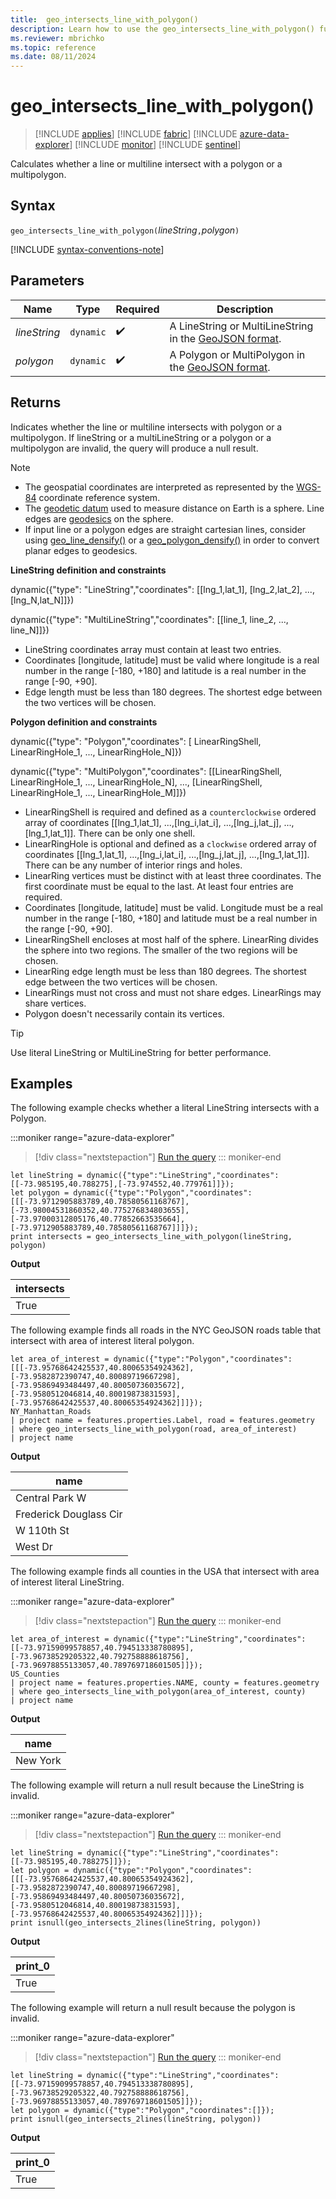 ```yaml
---
title:  geo_intersects_line_with_polygon()
description: Learn how to use the geo_intersects_line_with_polygon() function to check if a line string or a multiline string intersect with a polygon or a multipolygon.
ms.reviewer: mbrichko
ms.topic: reference
ms.date: 08/11/2024
---
```

# geo_intersects_line_with_polygon()

> [!INCLUDE [applies](../includes/applies-to-version/applies.md)] [!INCLUDE [fabric](../includes/applies-to-version/fabric.md)] [!INCLUDE [azure-data-explorer](../includes/applies-to-version/azure-data-explorer.md)] [!INCLUDE [monitor](../includes/applies-to-version/monitor.md)] [!INCLUDE [sentinel](../includes/applies-to-version/sentinel.md)]

Calculates whether a line or multiline intersect with a polygon or a multipolygon.

## Syntax

`geo_intersects_line_with_polygon(`*lineString*`,`*polygon*`)`

[!INCLUDE [syntax-conventions-note](../includes/syntax-conventions-note.md)]

## Parameters

|Name|Type|Required|Description|
|--|--|--|--|
| *lineString* | `dynamic` |  :heavy_check_mark: | A LineString or MultiLineString in the [GeoJSON format](https://tools.ietf.org/html/rfc7946).|
| *polygon* | `dynamic` |  :heavy_check_mark: | A Polygon or MultiPolygon in the [GeoJSON format](https://tools.ietf.org/html/rfc7946).|

## Returns

Indicates whether the line or multiline intersects with polygon or a multipolygon. If lineString or a multiLineString or a polygon or a multipolygon are invalid, the query will produce a null result.

> [!NOTE]
>
> * The geospatial coordinates are interpreted as represented by the [WGS-84](https://earth-info.nga.mil/index.php?dir=wgs84&action=wgs84) coordinate reference system.
> * The [geodetic datum](https://en.wikipedia.org/wiki/Geodetic_datum) used to measure distance on Earth is a sphere. Line edges are [geodesics](https://en.wikipedia.org/wiki/Geodesic) on the sphere.
> * If input line or a polygon edges are straight cartesian lines, consider using [geo_line_densify()](geo-line-densify-function.md) or a [geo_polygon_densify()](geo-polygon-densify-function.md) in order to convert planar edges to geodesics.

**LineString definition and constraints**

dynamic({"type": "LineString","coordinates": [[lng_1,lat_1], [lng_2,lat_2], ..., [lng_N,lat_N]]})

dynamic({"type": "MultiLineString","coordinates": [[line_1, line_2, ..., line_N]]})

* LineString coordinates array must contain at least two entries.
* Coordinates [longitude, latitude] must be valid where longitude is a real number in the range [-180, +180] and latitude is a real number in the range [-90, +90].
* Edge length must be less than 180 degrees. The shortest edge between the two vertices will be chosen.

**Polygon definition and constraints**

dynamic({"type": "Polygon","coordinates": [ LinearRingShell, LinearRingHole_1, ..., LinearRingHole_N]})

dynamic({"type": "MultiPolygon","coordinates": [[LinearRingShell, LinearRingHole_1, ..., LinearRingHole_N], ..., [LinearRingShell, LinearRingHole_1, ..., LinearRingHole_M]]})

* LinearRingShell is required and defined as a `counterclockwise` ordered array of coordinates [[lng_1,lat_1], ...,[lng_i,lat_i], ...,[lng_j,lat_j], ...,[lng_1,lat_1]]. There can be only one shell.
* LinearRingHole is optional and defined as a `clockwise` ordered array of coordinates [[lng_1,lat_1], ...,[lng_i,lat_i], ...,[lng_j,lat_j], ...,[lng_1,lat_1]]. There can be any number of interior rings and holes.
* LinearRing vertices must be distinct with at least three coordinates. The first coordinate must be equal to the last. At least four entries are required.
* Coordinates [longitude, latitude] must be valid. Longitude must be a real number in the range [-180, +180] and latitude must be a real number in the range [-90, +90].
* LinearRingShell encloses at most half of the sphere. LinearRing divides the sphere into two regions. The smaller of the two regions will be chosen.
* LinearRing edge length must be less than 180 degrees. The shortest edge between the two vertices will be chosen.
* LinearRings must not cross and must not share edges. LinearRings may share vertices.
* Polygon doesn't necessarily contain its vertices.

> [!TIP]
>
> Use literal LineString or MultiLineString for better performance.

## Examples

The following example checks whether a literal LineString intersects with a Polygon.

:::moniker range="azure-data-explorer"
> [!div class="nextstepaction"]
> <a href="https://dataexplorer.azure.com/clusters/help/databases/Samples?query=H4sIAAAAAAAAA32QzUrEQBCE7z5FmNMuxGX++mdWfAMPgsclhCU7xIGYhGRAgvjujs5mc1A89KW66K+rOh+LLvT+JU6hb4vH4rL057fQ7D5EXEYvjuLpthWlaIZhuoT+HP0sjqfTPZmDY1AOSisPxKwJqjLLZAH0j0yOUFXV5/7hrku4ceiWduj/Yj3n1W/Q9aTSTgKzIXYZCCwBlUImpBXMUlowilGa9QHQhGwsS4OwPSilNEqnC4ow+xg0ogEDiPZm+x+ac42pn1ik8dPsmzincK0f6k2ov0uu30N8ra/5d1vt5drJ/gtbMVZzjwEAAA==" target="_blank">Run the query</a>
::: moniker-end

```kusto
let lineString = dynamic({"type":"LineString","coordinates":[[-73.985195,40.788275],[-73.974552,40.779761]]});
let polygon = dynamic({"type":"Polygon","coordinates":[[[-73.9712905883789,40.78580561168767],[-73.98004531860352,40.775276834803655],[-73.97000312805176,40.77852663535664],[-73.9712905883789,40.78580561168767]]]});
print intersects = geo_intersects_line_with_polygon(lineString, polygon)
```

**Output**

|intersects|
|---|
|True|

The following example finds all roads in the NYC GeoJSON roads table that intersect with area of interest literal polygon.

```kusto
let area_of_interest = dynamic({"type":"Polygon","coordinates":[[[-73.95768642425537,40.80065354924362],[-73.9582872390747,40.80089719667298],[-73.95869493484497,40.80050736035672],[-73.9580512046814,40.80019873831593],[-73.95768642425537,40.80065354924362]]]});
NY_Manhattan_Roads
| project name = features.properties.Label, road = features.geometry
| where geo_intersects_line_with_polygon(road, area_of_interest)
| project name
```

**Output**

|name|
|---|
|Central Park W|
|Frederick Douglass Cir|
|W 110th St|
|West Dr|

The following example finds all counties in the USA that intersect with area of interest literal LineString.

:::moniker range="azure-data-explorer"
> [!div class="nextstepaction"]
> <a href="https://dataexplorer.azure.com/clusters/help/databases/Samples?query=H4sIAAAAAAAAA12QQUvDMBiG7/sVIacNakmbpUkmHkS8qZfhaZQQum9dRpeU9BujqP/dlKrIcnx58vC9bwdIbARrwsE4jxBhQPJA9qO3Z9csPyiOPdANfXEethidb2lGmxDi3nmLMNDNbncnea5lITTTWkilhMzWLJd6LQrOuZKKKS3qbOYqyZUodckEL8uZK6VQ6VWFkqL64/Rkmgzsx6e0TGGhKlYIJur6a3W/eN+ap3Dx6GBYfJI+hhM0SNLtkEocwOIlFcpT3kOcoPzt8fU5I830Z/yPtBDOgHFMlusxrUBSMA8yJONgutTfXB0eTR+6sQ1+ebvar3V1c8g3SxOfMGIBAAA=" target="_blank">Run the query</a>
::: moniker-end

```kusto
let area_of_interest = dynamic({"type":"LineString","coordinates":[[-73.97159099578857,40.794513338780895],[-73.96738529205322,40.792758888618756],[-73.96978855133057,40.789769718601505]]});
US_Counties
| project name = features.properties.NAME, county = features.geometry
| where geo_intersects_line_with_polygon(area_of_interest, county)
| project name
```

**Output**

|name|
|---|
|New York|

The following example will return a null result because the LineString is invalid.

:::moniker range="azure-data-explorer"
> [!div class="nextstepaction"]
> <a href="https://dataexplorer.azure.com/clusters/help/databases/Samples?query=H4sIAAAAAAAAA4WQTWuDQBBA7/0VsicFG/ZjZncmof+gh0KPQUIwiwibVXRzkNL/XoMxHlrocZjHY+YFn7LQRv+ZhjY22Vt2meL52tb5l0hT78VevD+3ohR11w2XNp6TH8X+eHx1ZseEirEEuXNE2mFVfReHlzB7+y5MTRf/kn4sq9/GRYnOkgUNGtG4u5qktGgQWIOxuiofGGly2rB0sFLETrG1TjNtlGVgAwTAK4bSGSsNzuCGSVRagiUFD0oxOUNGIZsn9c9ly/f9nCtl7RhvIeSN707z6IfR12k86XvuMd+il2uoovgBkcn4944BAAA=" target="_blank">Run the query</a>
::: moniker-end

```kusto
let lineString = dynamic({"type":"LineString","coordinates":[[-73.985195,40.788275]]});
let polygon = dynamic({"type":"Polygon","coordinates":[[[-73.95768642425537,40.80065354924362],[-73.9582872390747,40.80089719667298],[-73.95869493484497,40.80050736035672],[-73.9580512046814,40.80019873831593],[-73.95768642425537,40.80065354924362]]]});
print isnull(geo_intersects_2lines(lineString, polygon))
```

**Output**

|print_0|
|---|
|True|

The following example will return a null result because the polygon is invalid.

:::moniker range="azure-data-explorer"
> [!div class="nextstepaction"]
> <a href="https://dataexplorer.azure.com/clusters/help/databases/Samples?query=H4sIAAAAAAAAA21QTWvDMAy971cEnxLIij+qSOroP9hhsGMJpaQmGDw7xO4hjP33OcvWHTbdpPf09PS8zZV3wb7m2YWxOlbXJVze3FC/i7xMVhzE8x0VrRhinK8uXLJN4nA6PaLZMSpgyQxIBNju5Q55D8oYQ0iSGPp243VoCDRrCUbrjacRqFSnCKG783hVWhXktx4xlqGiTiqQ0PcfzdODL8an6Jcxhv9cv2zQH8tfu1P5JlcuhZv39WjjubR2TnbI6azXNFL9m0n7c6ZpPgG+oq1pLQEAAA==" target="_blank">Run the query</a>
::: moniker-end

```kusto
let lineString = dynamic({"type":"LineString","coordinates":[[-73.97159099578857,40.794513338780895],[-73.96738529205322,40.792758888618756],[-73.96978855133057,40.789769718601505]]});
let polygon = dynamic({"type":"Polygon","coordinates":[]});
print isnull(geo_intersects_2lines(lineString, polygon))
```

**Output**

|print_0|
|---|
|True|
